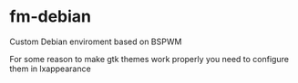 # fm-debian
Custom Debian enviroment based on BSPWM


For some reason to make gtk themes work properly you need to configure them in lxappearance
